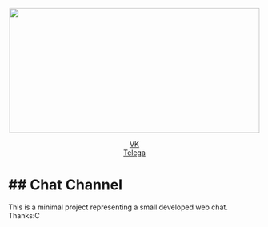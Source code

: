 <p align="center" ><a href="https://laravel.com" target="_blank"><img style="width: 500px; height: 250px;" src="https://i.pinimg.com/originals/a6/f5/79/a6f579a58f20c0853c83c3ddd6d88995.jpg" width="400"></a></p>

<p align="center">
<a href="https://vk.com/waall1642">VK</a><br>
<a href="https://t.me/WALL1642">Telega</a>
</p>
<h1>## Chat Channel</h1>
This is a minimal project representing a small developed web chat. Thanks:C
